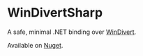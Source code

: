 # WinDivertSharp
A safe, minimal .NET binding over [WinDivert](https://github.com/basil00/Divert).

Available on [Nuget](https://www.nuget.org/packages/WinDivertSharp).
